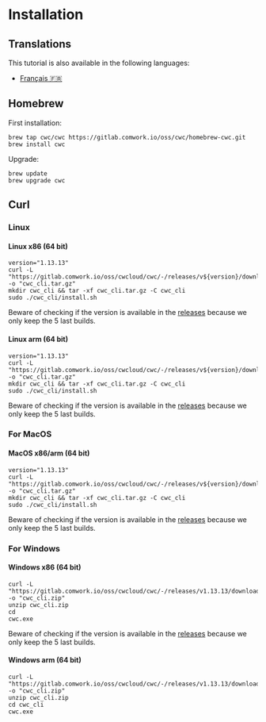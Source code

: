 # Installation

## Translations

This tutorial is also available in the following languages:
* [Français 🇫🇷](../../translations/fr/tutorials/cli/install.md)

## Homebrew

First installation:

```shell
brew tap cwc/cwc https://gitlab.comwork.io/oss/cwc/homebrew-cwc.git 
brew install cwc
```

Upgrade:

```shell
brew update
brew upgrade cwc
```

## Curl

### Linux

#### Linux x86 (64 bit)

```shell
version="1.13.13"
curl -L "https://gitlab.comwork.io/oss/cwcloud/cwc/-/releases/v${version}/downloads/cwc_${version}_linux_amd64.tar.gz" -o "cwc_cli.tar.gz"
mkdir cwc_cli && tar -xf cwc_cli.tar.gz -C cwc_cli 
sudo ./cwc_cli/install.sh
```

Beware of checking if the version is available in the [releases](https://gitlab.comwork.io/oss/cwcloud/cwc/-/releases) because we only keep the 5 last builds.

#### Linux arm (64 bit)

```shell
version="1.13.13"
curl -L "https://gitlab.comwork.io/oss/cwcloud/cwc/-/releases/v${version}/downloads/cwc_${version}_linux_arm64.tar.gz" -o "cwc_cli.tar.gz" 
mkdir cwc_cli && tar -xf cwc_cli.tar.gz -C cwc_cli 
sudo ./cwc_cli/install.sh
```

Beware of checking if the version is available in the [releases](https://gitlab.comwork.io/oss/cwcloud/cwc/-/releases) because we only keep the 5 last builds.

### For MacOS

#### MacOS x86/arm (64 bit)

```shell
version="1.13.13"
curl -L "https://gitlab.comwork.io/oss/cwcloud/cwc/-/releases/v${version}/downloads/cwc_${version}_darwin_all.tar.gz" -o "cwc_cli.tar.gz"
mkdir cwc_cli && tar -xf cwc_cli.tar.gz -C cwc_cli     
sudo ./cwc_cli/install.sh
```

Beware of checking if the version is available in the [releases](https://gitlab.comwork.io/oss/cwcloud/cwc/-/releases) because we only keep the 5 last builds.

### For Windows

#### Windows x86 (64 bit)

```shell
curl -L "https://gitlab.comwork.io/oss/cwcloud/cwc/-/releases/v1.13.13/downloads/cwc_1.13.13_windows_amd64.zip" -o "cwc_cli.zip"
unzip cwc_cli.zip 
cd 
cwc.exe
```

Beware of checking if the version is available in the [releases](https://gitlab.comwork.io/oss/cwcloud/cwc/-/releases) because we only keep the 5 last builds.

#### Windows arm (64 bit)

```shell
curl -L "https://gitlab.comwork.io/oss/cwcloud/cwc/-/releases/v1.13.13/downloads/cwc_1.13.13_windows_arm64.zip" -o "cwc_cli.zip"
unzip cwc_cli.zip 
cd cwc_cli
cwc.exe
```
